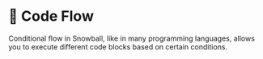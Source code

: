 # 🌳 Code Flow

Conditional flow in Snowball, like in many programming languages, allows you to execute different code blocks based on certain conditions.
